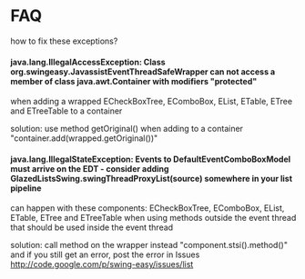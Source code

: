 # FAQ #

how to fix these exceptions?

#### java.lang.IllegalAccessException: Class org.swingeasy.JavassistEventThreadSafeWrapper can not access a member of class java.awt.Container with modifiers "protected" ####

when adding a wrapped ECheckBoxTree, EComboBox, EList, ETable, ETree and ETreeTable to a container

solution: use method getOriginal() when adding to a container "container.add(wrapped.getOriginal())"

#### java.lang.IllegalStateException: Events to DefaultEventComboBoxModel must arrive on the EDT - consider adding GlazedListsSwing.swingThreadProxyList(source) somewhere in your list pipeline ####

can happen with these components: ECheckBoxTree, EComboBox, EList, ETable, ETree and ETreeTable when using methods outside the event thread that should be used inside the event thread

solution: call method on the wrapper instead "component.stsi().method()" and if you still get an error, post the error in Issues http://code.google.com/p/swing-easy/issues/list

